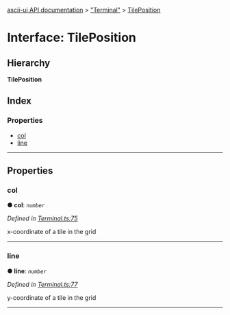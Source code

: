 [ascii-ui API documentation](../README.md) > ["Terminal"](../modules/_terminal_.md) > [TilePosition](../interfaces/_terminal_.tileposition.md)

# Interface: TilePosition

## Hierarchy

**TilePosition**

## Index

### Properties

* [col](_terminal_.tileposition.md#col)
* [line](_terminal_.tileposition.md#line)

---

## Properties

<a id="col"></a>

###  col

**● col**: *`number`*

*Defined in [Terminal.ts:75](https://github.com/danikaze/ascii-ui/blob/cfe4704/src/Terminal.ts#L75)*

x-coordinate of a tile in the grid

___
<a id="line"></a>

###  line

**● line**: *`number`*

*Defined in [Terminal.ts:77](https://github.com/danikaze/ascii-ui/blob/cfe4704/src/Terminal.ts#L77)*

y-coordinate of a tile in the grid

___

